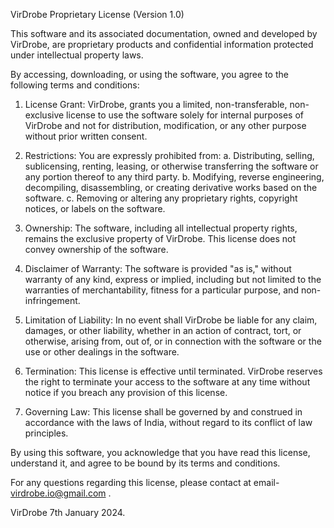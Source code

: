 VirDrobe Proprietary License (Version 1.0)

This software and its associated documentation, owned and developed by VirDrobe, are proprietary products and confidential information protected under intellectual property laws.

By accessing, downloading, or using the software, you agree to the following terms and conditions:

1. License Grant: VirDrobe, grants you a limited, non-transferable, non-exclusive license to use the software solely for internal purposes of VirDrobe and not for distribution, modification, or any other purpose without prior written consent.

2. Restrictions: You are expressly prohibited from:
   a. Distributing, selling, sublicensing, renting, leasing, or otherwise transferring the software or any portion thereof to any third party.
   b. Modifying, reverse engineering, decompiling, disassembling, or creating derivative works based on the software.
   c. Removing or altering any proprietary rights, copyright notices, or labels on the software.

3. Ownership: The software, including all intellectual property rights, remains the exclusive property of VirDrobe. This license does not convey ownership of the software.

4. Disclaimer of Warranty: The software is provided "as is," without warranty of any kind, express or implied, including but not limited to the warranties of merchantability, fitness for a particular purpose, and non-infringement.

5. Limitation of Liability: In no event shall VirDrobe be liable for any claim, damages, or other liability, whether in an action of contract, tort, or otherwise, arising from, out of, or in connection with the software or the use or other dealings in the software.

6. Termination: This license is effective until terminated. VirDrobe reserves the right to terminate your access to the software at any time without notice if you breach any provision of this license.

7. Governing Law: This license shall be governed by and construed in accordance with the laws of India, without regard to its conflict of law principles.

By using this software, you acknowledge that you have read this license, understand it, and agree to be bound by its terms and conditions.

For any questions regarding this license, please contact at email- virdrobe.io@gmail.com .

VirDrobe
7th January 2024.
